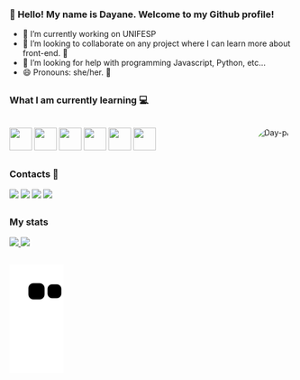 ### 👋 Hello! My name is Dayane. Welcome to my Github profile!

<!--
**dayane-lis/dayane-lis** is a ✨ _special_ ✨ repository because its `README.md` (this file) appears on your GitHub profile.

Here are some ideas to get you started:
-->

- 🔭 I’m currently working on UNIFESP
- 👯 I’m looking to collaborate on any project where I can learn more about front-end. :raising_hand:
- 🤔 I’m looking for help with programming Javascript, Python, etc...
- 😄 Pronouns: she/her. :woman:
<!-- ⚡ Fun fact: After 20 years I finally started to understand programming. :sweat_smile: -->
##
### What I am currently learning :computer: 
<div style="display: inline_block"><br>
<img src="https://cdn.jsdelivr.net/gh/devicons/devicon/icons/html5/html5-plain-wordmark.svg" width="40" height="40"/> <img src="https://cdn.jsdelivr.net/gh/devicons/devicon/icons/css3/css3-plain-wordmark.svg" width="40" height="40"/> <img src="https://cdn.jsdelivr.net/gh/devicons/devicon/icons/javascript/javascript-original.svg" width="40" height="40"/> <img src="https://cdn.jsdelivr.net/gh/devicons/devicon/icons/linux/linux-original.svg" width="40" height="40"/> <img src="https://cdn.jsdelivr.net/gh/devicons/devicon/icons/git/git-plain.svg" width="40" height="40"/> <img src="https://cdn.jsdelivr.net/gh/devicons/devicon/icons/redis/redis-plain-wordmark.svg" width="40" height="40"/>
<img align="right" alt="Day-pic" height="200" style="border-radius:50px;" src="https://share-cdn.picrew.me/shareImg/org/202110/338224_DTa4meuL.png">
</div>

<!-- ##
### My Skills 
<div>
  <img src="https://cdn.jsdelivr.net/gh/devicons/devicon/icons/html5/html5-plain-wordmark.svg" width="40" height="40"/> <img src="https://cdn.jsdelivr.net/gh/devicons/devicon/icons/css3/css3-plain-wordmark.svg" width="40" height="40"/> <img src="https://cdn.jsdelivr.net/gh/devicons/devicon/icons/javascript/javascript-original.svg" width="40" height="40"/>
  <img align="right" alt="Day-pic" height="200" style="border-radius:50px;" src="https://share-cdn.picrew.me/shareImg/org/202110/338224_DTa4meuL.png">
</div> -->

##
### Contacts :e-mail:
<div>
<a href="https://instagram.com/dayane_lis" target="_blank"><img src="https://img.shields.io/badge/-Instagram-%23E4405F?style=for-the-badge&logo=instagram&logoColor=white" target="_blank"></a>
<a href="https://www.twitch.tv/dayanelis" target="_blank"><img src="https://img.shields.io/badge/Twitch-9146FF?style=for-the-badge&logo=twitch&logoColor=white" target="_blank"></a>
<a href = "mailto:day.nemesis@gmail.com"><img src="https://img.shields.io/badge/Gmail-D14836?style=for-the-badge&logo=gmail&logoColor=white" target="_blank"></a>
<a href="https://www.linkedin.com/in/dayane-silva-0a41b755" target="_blank"><img src="https://img.shields.io/badge/-LinkedIn-%230077B5?style=for-the-badge&logo=linkedin&logoColor=white" target="_blank"></a>   
</div>

##
### My stats 
<div>
  <a href="https://github.com/dayane-lis">
  <img height="160em" src="https://github-readme-stats.vercel.app/api?username=dayane-lis&show_icons=true&theme=bear&include_all_commits=true&count_private=true"/>
  <img height="160em" src="https://github-readme-stats.vercel.app/api/top-langs/?username=dayane-lis&layout=compact&langs_count=7&theme=bear"/>
</div>
  
  
  ## 
  
  ![Snake animation](https://github.com/dayane-lis/dayane-lis/blob/output/github-contribution-grid-snake.svg)
